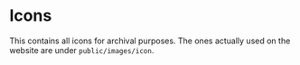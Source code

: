 # Icons

This contains all icons for archival purposes. The ones actually used on the website are under `public/images/icon`.
